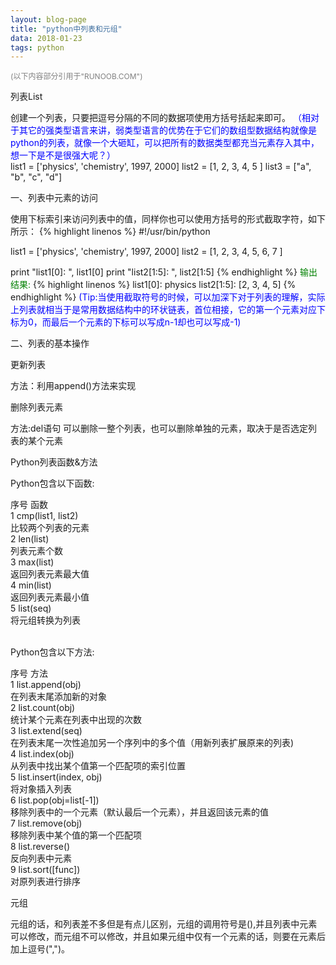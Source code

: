 ```yaml
---
layout: blog-page
title: "python中列表和元组"
data: 2018-01-23
tags: python
---
```

<span style="color:grey;font-size:12px;">(以下内容部分引用于"RUNOOB.COM")
<p class="h1">列表List</p>
创建一个列表，只要把逗号分隔的不同的数据项使用方括号括起来即可。
<span style="color:blue">（相对于其它的强类型语言来讲，弱类型语言的优势在于它们的数组型数据结构就像是python的列表，就像一个大砸缸，可以把所有的数据类型都充当元素存入其中，想一下是不是很强大呢？）</span>
	<br>
	list1 = ['physics', 'chemistry', 1997, 2000]
	list2 = [1, 2, 3, 4, 5 ]
	list3 = ["a", "b", "c", "d"]
<p class="h2">一、列表中元素的访问</p>
使用下标索引来访问列表中的值，同样你也可以使用方括号的形式截取字符，如下所示：
{% highlight linenos %}
#!/usr/bin/python
 
list1 = ['physics', 'chemistry', 1997, 2000]
list2 = [1, 2, 3, 4, 5, 6, 7 ]
 
print "list1[0]: ", list1[0]
print "list2[1:5]: ", list2[1:5]
{% endhighlight %}
<span style="color:green">输出结果:</span>
{% highlight linenos %}
list1[0]:  physics
list2[1:5]:  [2, 3, 4, 5]
{% endhighlight %}
<span style="color:blue">(Tip:当使用截取符号的时候，可以加深下对于列表的理解，实际上列表就相当于是常用数据结构中的环状链表，首位相接，它的第一个元素对应下标为0，而最后一个元素的下标可以写成n-1却也可以写成-1)</span>
<p class="h2">二、列表的基本操作<p>
<p class="h3">更新列表</p>
方法：利用append()方法来实现
<p class="h3">删除列表元素</p>
方法:del语句
可以删除一整个列表，也可以删除单独的元素，取决于是否选定列表的某个元素
<p class="h1">Python列表函数&方法</p>
<p class="h3">Python包含以下函数:</p>

序号	函数<br>
1	cmp(list1, list2)<br>
比较两个列表的元素<br>
2	len(list)<br>
列表元素个数<br>
3	max(list)<br>
返回列表元素最大值<br>
4	min(list)<br>
返回列表元素最小值<br>
5	list(seq)<br>
将元组转换为列表<br>
<br>
<p class="h3">Python包含以下方法:</p>
序号	方法
<br>
1	list.append(obj)<br>
在列表末尾添加新的对象<br>
2	list.count(obj)<br>
统计某个元素在列表中出现的次数<br>
3	list.extend(seq)<br>
在列表末尾一次性追加另一个序列中的多个值（用新列表扩展原来的列表)<br>
4	list.index(obj)<br>
从列表中找出某个值第一个匹配项的索引位置<br>
5	list.insert(index, obj)<br>
将对象插入列表<br>
6	list.pop(obj=list[-1])<br>
移除列表中的一个元素（默认最后一个元素），并且返回该元素的值<br>
7	list.remove(obj)<br>
移除列表中某个值的第一个匹配项<br>
8	list.reverse()<br>
反向列表中元素<br>
9	list.sort([func])<br>
对原列表进行排序<br>

<p class="h1">元组</p>
元组的话，和列表差不多但是有点儿区别，元组的调用符号是(),并且列表中元素可以修改，而元组不可以修改，并且如果元组中仅有一个元素的话，则要在元素后加上逗号(",")。
